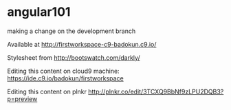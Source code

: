 angular101
==========

making a change on the development branch

Available at http://firstworkspace-c9-badokun.c9.io/

Stylesheet from http://bootswatch.com/darkly/


Editing this content on cloud9 machine:
https://ide.c9.io/badokun/firstworkspace

Editing this content on plnkr
http://plnkr.co/edit/3TCXQ9BbNf9zLPU2DQB3?p=preview